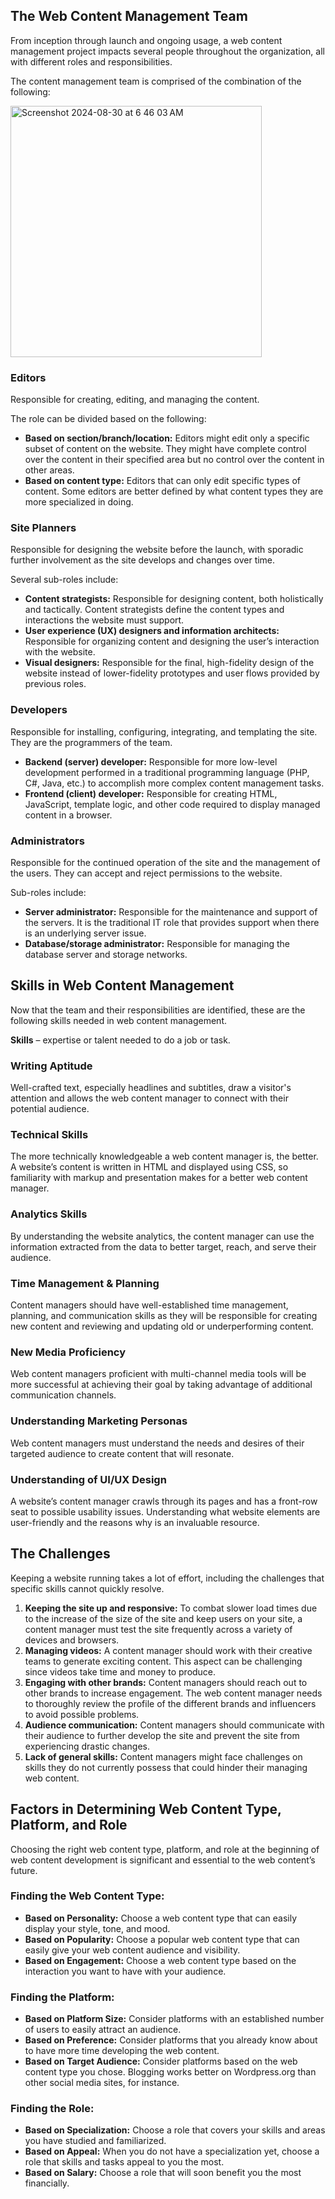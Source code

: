 ## The Web Content Management Team

From inception through launch and ongoing usage, a web content management project impacts several people throughout the organization, all with different roles and responsibilities.

The content management team is comprised of the combination of the following:

<img width="402" alt="Screenshot 2024-08-30 at 6 46 03 AM" src="https://github.com/user-attachments/assets/d2935ce2-2a8e-4c49-92d1-a38e3892967f">

### Editors

Responsible for creating, editing, and managing the content.

The role can be divided based on the following:

- **Based on section/branch/location:** Editors might edit only a specific subset of content on the website. They might have complete control over the content in their specified area but no control over the content in other areas.
- **Based on content type:** Editors that can only edit specific types of content. Some editors are better defined by what content types they are more specialized in doing.

### Site Planners

Responsible for designing the website before the launch, with sporadic further involvement as the site develops and changes over time.

Several sub-roles include:

- **Content strategists:** Responsible for designing content, both holistically and tactically. Content strategists define the content types and interactions the website must support.
- **User experience (UX) designers and information architects:** Responsible for organizing content and designing the user’s interaction with the website.
- **Visual designers:** Responsible for the final, high-fidelity design of the website instead of lower-fidelity prototypes and user flows provided by previous roles.

### Developers

Responsible for installing, configuring, integrating, and templating the site. They are the programmers of the team.

- **Backend (server) developer:** Responsible for more low-level development performed in a traditional programming language (PHP, C#, Java, etc.) to accomplish more complex content management tasks.
- **Frontend (client) developer:** Responsible for creating HTML, JavaScript, template logic, and other code required to display managed content in a browser.

### Administrators

Responsible for the continued operation of the site and the management of the users. They can accept and reject permissions to the website.

Sub-roles include:

- **Server administrator:** Responsible for the maintenance and support of the servers. It is the traditional IT role that provides support when there is an underlying server issue.
- **Database/storage administrator:** Responsible for managing the database server and storage networks.


## Skills in Web Content Management

Now that the team and their responsibilities are identified, these are the following skills needed in web content management.

**Skills** – expertise or talent needed to do a job or task.

### Writing Aptitude

Well-crafted text, especially headlines and subtitles, draw a visitor's attention and allows the web content manager to connect with their potential audience.

### Technical Skills

The more technically knowledgeable a web content manager is, the better. A website’s content is written in HTML and displayed using CSS, so familiarity with markup and presentation makes for a better web content manager.

### Analytics Skills

By understanding the website analytics, the content manager can use the information extracted from the data to better target, reach, and serve their audience.

### Time Management & Planning

Content managers should have well-established time management, planning, and communication skills as they will be responsible for creating new content and reviewing and updating old or underperforming content.

### New Media Proficiency

Web content managers proficient with multi-channel media tools will be more successful at achieving their goal by taking advantage of additional communication channels.

### Understanding Marketing Personas

Web content managers must understand the needs and desires of their targeted audience to create content that will resonate.

### Understanding of UI/UX Design

A website’s content manager crawls through its pages and has a front-row seat to possible usability issues. Understanding what website elements are user-friendly and the reasons why is an invaluable resource.

## The Challenges

Keeping a website running takes a lot of effort, including the challenges that specific skills cannot quickly resolve.

1. **Keeping the site up and responsive:** To combat slower load times due to the increase of the size of the site and keep users on your site, a content manager must test the site frequently across a variety of devices and browsers.
2. **Managing videos:** A content manager should work with their creative teams to generate exciting content. This aspect can be challenging since videos take time and money to produce.
3. **Engaging with other brands:** Content managers should reach out to other brands to increase engagement. The web content manager needs to thoroughly review the profile of the different brands and influencers to avoid possible problems.
4. **Audience communication:** Content managers should communicate with their audience to further develop the site and prevent the site from experiencing drastic changes.
5. **Lack of general skills:** Content managers might face challenges on skills they do not currently possess that could hinder their managing web content.

## Factors in Determining Web Content Type, Platform, and Role

Choosing the right web content type, platform, and role at the beginning of web content development is significant and essential to the web content’s future.

### Finding the Web Content Type:

- **Based on Personality:** Choose a web content type that can easily display your style, tone, and mood.
- **Based on Popularity:** Choose a popular web content type that can easily give your web content audience and visibility.
- **Based on Engagement:** Choose a web content type based on the interaction you want to have with your audience.

### Finding the Platform:

- **Based on Platform Size:** Consider platforms with an established number of users to easily attract an audience.
- **Based on Preference:** Consider platforms that you already know about to have more time developing the web content.
- **Based on Target Audience:** Consider platforms based on the web content type you chose. Blogging works better on Wordpress.org than other social media sites, for instance.

### Finding the Role:

- **Based on Specialization:** Choose a role that covers your skills and areas you have studied and familiarized.
- **Based on Appeal:** When you do not have a specialization yet, choose a role that skills and tasks appeal to you the most.
- **Based on Salary:** Choose a role that will soon benefit you the most financially.

